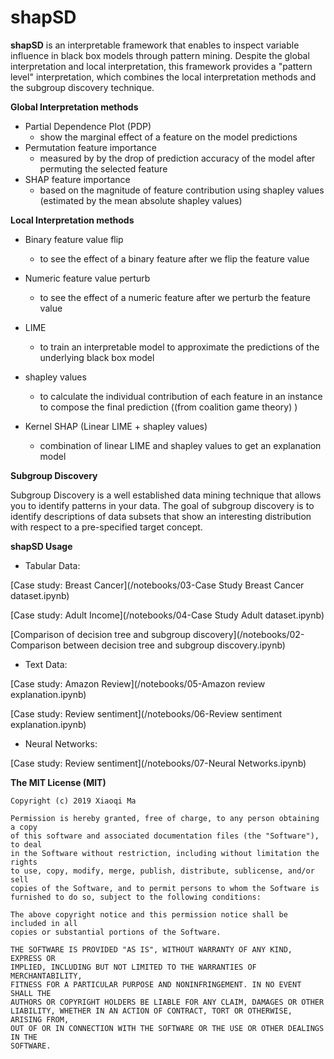 # shapSD

**shapSD** is an interpretable framework that enables to inspect variable influence in black box models through pattern mining. Despite the global interpretation and local interpretation, this framework provides a "pattern level" interpretation, which combines the local interpretation methods and the subgroup discovery technique. 

**Global Interpretation methods**

- Partial Dependence Plot (PDP)
    - show the marginal effect of a feature on the model predictions
- Permutation feature importance
    - measured by by the drop of prediction accuracy of the model after permuting the selected feature
- SHAP feature importance
    - based on the magnitude of feature contribution using shapley values (estimated by the mean absolute shapley values)

**Local Interpretation methods**

- Binary feature value flip
  - to see the effect of a binary feature after we flip the feature value
- Numeric feature value perturb
  - to see the effect of a numeric feature after we perturb the feature value
- LIME 
  -  to train an interpretable model to approximate the predictions of the underlying black box model

- shapley values
    - to calculate the individual contribution of each feature in an instance to compose the final prediction ((from coalition game theory) )
- Kernel SHAP (Linear LIME + shapley values)
    - combination of linear LIME and shapley values to get an explanation model

**Subgroup Discovery**

Subgroup Discovery is a well established data mining technique that allows you to identify patterns in your data. The goal of subgroup discovery is to identify descriptions of data subsets that show an interesting distribution with respect to a pre-specified target concept.



**shapSD Usage**

- Tabular Data:

[Case study: Breast Cancer](/notebooks/03-Case Study Breast Cancer dataset.ipynb)

[Case study: Adult Income](/notebooks/04-Case Study Adult dataset.ipynb)

[Comparison of decision tree and subgroup discovery](/notebooks/02-Comparison between decision tree and subgroup discovery.ipynb)

- Text Data:

[Case study: Amazon Review](/notebooks/05-Amazon review explanation.ipynb)

[Case study: Review sentiment](/notebooks/06-Review sentiment explanation.ipynb)

- Neural Networks:

[Case study: Review sentiment](/notebooks/07-Neural Networks.ipynb)

**The MIT License (MIT)**

    Copyright (c) 2019 Xiaoqi Ma
    
    Permission is hereby granted, free of charge, to any person obtaining a copy
    of this software and associated documentation files (the "Software"), to deal
    in the Software without restriction, including without limitation the rights
    to use, copy, modify, merge, publish, distribute, sublicense, and/or sell
    copies of the Software, and to permit persons to whom the Software is
    furnished to do so, subject to the following conditions:
    
    The above copyright notice and this permission notice shall be included in all
    copies or substantial portions of the Software.
    
    THE SOFTWARE IS PROVIDED "AS IS", WITHOUT WARRANTY OF ANY KIND, EXPRESS OR
    IMPLIED, INCLUDING BUT NOT LIMITED TO THE WARRANTIES OF MERCHANTABILITY,
    FITNESS FOR A PARTICULAR PURPOSE AND NONINFRINGEMENT. IN NO EVENT SHALL THE
    AUTHORS OR COPYRIGHT HOLDERS BE LIABLE FOR ANY CLAIM, DAMAGES OR OTHER
    LIABILITY, WHETHER IN AN ACTION OF CONTRACT, TORT OR OTHERWISE, ARISING FROM,
    OUT OF OR IN CONNECTION WITH THE SOFTWARE OR THE USE OR OTHER DEALINGS IN THE
    SOFTWARE.